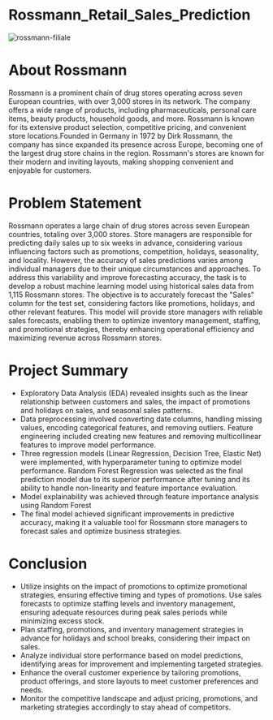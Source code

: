 # Rossmann_Retail_Sales_Prediction

![rossmann-filiale](https://github.com/Bhagyasri00/Sales_Prediction/assets/142825445/917fe920-0c39-4582-88cd-92a27a766db0)

#  About Rossmann
Rossmann is a prominent chain of drug stores operating across seven European countries, with over 3,000 stores in its network. The company offers a wide range of products, including pharmaceuticals, personal care items, beauty products, household goods, and more. Rossmann is known for its extensive product selection, competitive pricing, and convenient store locations.Founded in Germany in 1972 by Dirk Rossmann, the company has since expanded its presence across Europe, becoming one of the largest drug store chains in the region. Rossmann's stores are known for their modern and inviting layouts, making shopping convenient and enjoyable for customers.


#  Problem Statement

Rossmann operates a large chain of drug stores across seven European countries, totaling over 3,000 stores. Store managers are responsible for predicting daily sales up to six weeks in advance, considering various influencing factors such as promotions, competition, holidays, seasonality, and locality. However, the accuracy of sales predictions varies among individual managers due to their unique circumstances and approaches. To address this variability and improve forecasting accuracy, the task is to develop a robust machine learning model using historical sales data from 1,115 Rossmann stores. The objective is to accurately forecast the "Sales" column for the test set, considering factors like promotions, holidays, and other relevant features. This model will provide store managers with reliable sales forecasts, enabling them to optimize inventory management, staffing, and promotional strategies, thereby enhancing operational efficiency and maximizing revenue across Rossmann stores.

# Project Summary

*  Exploratory Data Analysis (EDA) revealed insights such as the linear relationship between customers and sales, the impact of promotions and holidays on sales, and seasonal sales patterns.
*  Data preprocessing involved converting date columns, handling missing values, encoding categorical features, and removing outliers.
Feature engineering included creating new features and removing multicollinear features to improve model performance.
*  Three regression models (Linear Regression, Decision Tree, Elastic Net) were implemented, with hyperparameter tuning to optimize model performance.
Random Forest Regression was selected as the final prediction model due to its superior performance after tuning and its ability to handle non-linearity and feature importance evaluation.
*  Model explainability was achieved through feature importance analysis using Random Forest
*  The final model achieved significant improvements in predictive accuracy, making it a valuable tool for Rossmann store managers to forecast sales and optimize business strategies.

# Conclusion

*  Utilize insights on the impact of promotions to optimize promotional strategies, ensuring effective timing and types of promotions.
Use sales forecasts to optimize staffing levels and inventory management, ensuring adequate resources during peak sales periods while minimizing excess stock.
*  Plan staffing, promotions, and inventory management strategies in advance for holidays and school breaks, considering their impact on sales.
*  Analyze individual store performance based on model predictions, identifying areas for improvement and implementing targeted strategies.
*  Enhance the overall customer experience by tailoring promotions, product offerings, and store layouts to meet customer preferences and needs.
*  Monitor the competitive landscape and adjust pricing, promotions, and marketing strategies accordingly to stay ahead of competitors.

